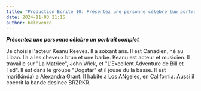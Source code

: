 ```yaml
---
title: "Production Ecrite 10: Présentez une personne célebre (un portrait complet)"
date: 2024-11-03 21:15
author: bklevence
---
```


***Présentez une personne célebre un portrait complet***

Je choisis l'acteur Keanu Reeves. 
Il a soixant ans. Il est Canadien, né au Liban. Ila a les cheveux brun et une barbe. Keanu est acteur et musicien. Il travaille sur "La Matrice", John Wick, et "L'Excellent Adventure de Bill et Ted". Il est dans le groupe "Dogstar" et il jouse du la basse. Il est mari(kinda) a Alexandra Grant. Il habite a Los ANgeles, en California. Aussi il coecrit la bande desinee BRZRKR. 